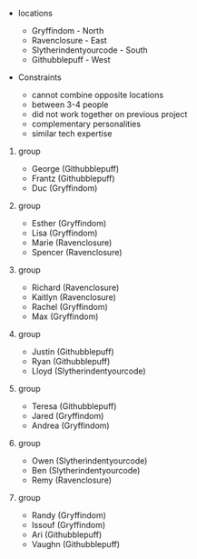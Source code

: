 - locations

  - Gryffindom - North
  - Ravenclosure - East
  - Slytherindentyourcode - South
  - Githubblepuff - West

- Constraints
  - cannot combine opposite locations
  - between 3-4 people
  - did not work together on previous project
  - complementary personalities
  - similar tech expertise

1. group

   - George (Githubblepuff)
   - Frantz (Githubblepuff)
   - Duc (Gryffindom)

1. group

   - Esther (Gryffindom)
   - Lisa (Gryffindom)
   - Marie (Ravenclosure)
   - Spencer (Ravenclosure)

1. group

   - Richard (Ravenclosure)
   - Kaitlyn (Ravenclosure)
   - Rachel (Gryffindom)
   - Max (Gryffindom)

1. group

   - Justin (Githubblepuff)
   - Ryan (Githubblepuff)
   - Lloyd (Slytherindentyourcode)

1. group

   - Teresa (Githubblepuff)
   - Jared (Gryffindom)
   - Andrea (Gryffindom)

1. group

   - Owen (Slytherindentyourcode)
   - Ben (Slytherindentyourcode)
   - Remy (Ravenclosure)

1. group
   - Randy (Gryffindom)
   - Issouf (Gryffindom)
   - Ari (Githubblepuff)
   - Vaughn (Githubblepuff)
